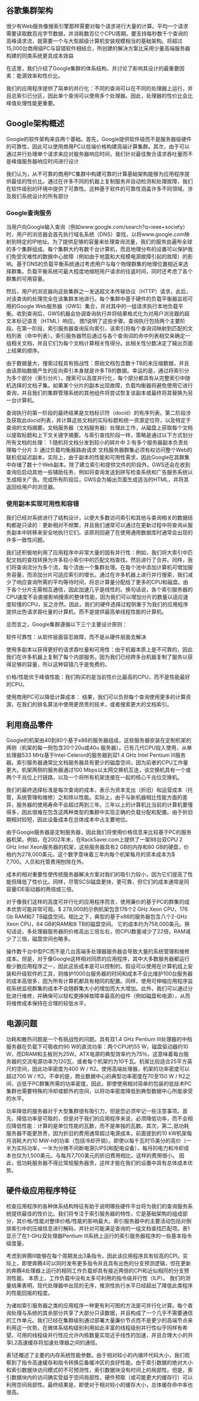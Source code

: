 ## 谷歌集群架构

很少有Web服务像搜索引擎那样需要对每个请求进行大量的计算。平均一个请求需要读取数百兆字节数据，并消耗数百亿个CPU周期。要支持每秒数千个查询的高峰请求流，就需要一个与大型超级计算机安装规模相当的基础架构。将超过15,000台商用级PC与容错软件相结合，所创建的解决方案比采用少量高端服务器构建的同类系统更具成本效益

在这里，我们介绍了Google集群的体系结构，并讨论了影响其设计的最重要因素：能源效率和性价比。

我们的应用程序提供了简单的并行化：不同的查询可以在不同的处理器上运行，并且总索引已分区，因此单个查询可以使用多个处理器。因此，处理器的性价比会比峰值处理性能更重要。

## Google架构概述

Google的软件架构来自两个基础。首先，Google提供软件级而不是服务器级硬件的可靠性，因此可以使用商用PC以低端价格构建高端计算集群。其次，由于可以通过并行处理单个请求来应对服务器响应时间，我们针对最佳聚合请求吞吐量而不是峰值服务器响应时间进行设计

我们认为，从不可靠的商用PC集群中构建可靠的计算基础架构能够为应用程序提供最佳的性价比。通过在许多不同的机器上复制服务并自动检测和处理故障，我们在软件级别的环境中提供了可靠性。这种基于软件的可靠性涵盖许多不同领域，涉及我们系统设计的所有部分

### Google查询服务

当用户向Google输入查询（例如www.google.com/search?q=ieee+society）时，用户的浏览器会首先执行域名系统（DNS）查找，以将www.google.com映射到特定的IP地址。为了提供足够的容量来处理查询流量，我们的服务由遍布全球的多个集群组成。每个集群大约有数千台计算机，而且地理分布的设置可以保护我们免受灾难性的数据中心故障（例如由于地震和大规模电源故障引起的故障）的影响。基于DNS的负载平衡系统通过考虑用户与每个物理群集的地理位置相近来选择群集。负载平衡系统可最大程度地缩短用户请求的往返时间，同时还考虑了各个群集的可用容量。

然后，用户的浏览器向这些集群之一发送超文本传输协议（HTTP）请求，此后，对该查询的处理完全在该集群本地进行。每个集群中基于硬件的负载平衡器监视可用的Google Web服务器（GWS）集合，并对其中的一组请求执行本地负载平衡。收到查询后，GWS机器会协调查询执行并将结果格式化为对用户浏览器的超文本标记语言（HTML）响应。 图1说明了这些步骤。查询执行包括两个主要阶段。在第一阶段，索引服务器查询反向索引，该索引将每个查询词映射到匹配的文档列表（命中列表）。索引服务器然后通过与各个查询词的命中列表相交来确定一组相关文档，并且它们为每个文档计算相关性得分。此相关性分数决定了输出页面上结果的顺序。

由于数据量大，搜索过程具有挑战性：原始文档包含数十TB的未压缩数据，并且由该原始数据产生的反向索引本身就是许多TB的数据。幸运的是，通过将索引分为多个部分（索引分片），搜索可以高度并行化，每个部分都具有从完整索引中随机选择的文档子集。如果某个分片的副本出现故障，负载均衡器将避免使用它进行查询，并且我们的集群管理系统的其他组件将尝试恢复该副本或最终将其替换为另一台计算机。

查询执行的第一阶段的最终结果是文档标识符（docid）的有序列表。第二阶段涉及获取此docid列表，并计算这些文档的实际标题和统一资源定位符，以及特定于查询的文档摘要。文档服务器（文档服务器）处理此工作，从磁盘上获取每个文档以提取标题和上下文关键字摘要。与索引查找阶段一样，策略是通过以下方式划分所有文档的处理：
1:随机将文档分发到较小的碎片中
2:有多个服务器副本负责处理每个分片
3: 通过负载均衡器路由请求
文档服务器群集必须有权访问整个Web的联机低延迟副本。实际上，由于副本的性能和可用性需求，因此Google在其群集中存储了数十个Web副本。除了建立索引和提供文件的阶段外，GWS还会在收到查询后启动其他一些辅助任务，例如将查询发送到拼写检查系统和广告服务系统以生成相关广告。完成所有阶段后，GWS会为输出页面生成适当的HTML，并将其返回给用户的浏览器。

### 使用副本实现可用性和容错

我们已经对系统进行了结构设计，以便大多数访问索引和其他与查询相关的数据结构都是只读的：更新相对不频繁，并且我们通常可以通过在更新过程中将查询从服务副本中转移来安全地执行它们。该原则回避了在使用通用数据库时通常会出现的许多一致性问题。

我们还积极地利用了应用程序中非常大量的固有并行性：例如，我们将大索引中匹配文档的查找转换为许多较小索引中的匹配文档查找，然后进行了合并。同样，我们将查询流分为多个流，每个流由一个集群处理。在每个池中添加计算机可增加服务容量，而添加分片可适应索引的增长。通过在许多机器上进行并行搜索，我们减少了响应查询所需的平均等待时间，将总计算量分配给了更多的CPU和磁盘。由于各个分片无需相互通信，因此加速几乎是线性的。换句话说，各个索引服务器的CPU速度不会直接影响搜索的整体性能，因为我们可以增加分片的数量以适应速度较慢的CPU，反之亦然。因此，我们的硬件选择过程侧重于为我们的应用程序提供出色请求吞吐量的计算机，而不是提供最高单线程性能的计算机。

总而言之，Google集群遵循以下三个主要设计原则：

软件可靠性：从软件层面容忍故障，而不是从硬件层面去解决

使用多副本以获得更好的请求吞吐量和可用性：由于机器本质上是不可靠的，因此我们在许多机器上复制了每个内部服务。因为我们已经跨多台机器复制了服务以获得足够的容量，所以这种容错几乎是免费的。

价格/性能优于峰值性能：我们购买的是当前性价比最高的CPU，而不是性能最好的CPU。

使用商用PC可以降低计算成本： 结果，我们可以负担每个查询使用更多的计算资源，在我们的排名算法中使用更昂贵的技术，或者搜索更大的文档索引。

## 利用商品零件

Google的机架由40到80个基于x86的服务器组成，这些服务器安装在定制机架的两侧（机架的每一侧包含20个20u或40u 服务器）。已有几代CPU投入使用，从单处理器533 MHz基于Intel-Celeron的服务器到双1.4 GHz Intel Pentium III服务器。索引服务器通常比文档服务器具有更少的磁盘空间，因为前者的CPU工作量更大。机架两侧的服务器通过100 Mbps以太网交换机互连，该交换机具有一个或两个千兆位上行链路，以及一个将所有机架连接在一起的核心千兆位交换机。

我们的最终选择标准是每次查询的成本，表示为资本支出（折旧）和运营成本（托管，系统管理和维修）之和除以性能。实际上，由于与新机器相比性能方面的差异，服务器的使用寿命不会超过两到三年。三年以上的计算机比当前的计算机要慢得多，因此很难在包含这两种类型的集群中实现正确的负载分配和配置。由于折旧期相对较短，因此设备成本在总体成本中占主要地位。

由于Google服务器是定制服务器，因此我们将使用价格信息来比较基于PC的服务器机架。例如，在2002年末，在RackSaver.com上提供了一架88台双CPU 2 GHz Intel Xeon服务器的机架，这些服务器具有2 GB的内存和80 GB的硬盘，价格约为278,000美元。这个数字意味着三年内每个机架每月的资本成本为$ 7,700。人员和托管费用刨除在外。

成本的相对重要性使传统服务器解决方案对我们的吸引力较小，因为它们提高了性能但降低了性价比。同样，尽管SCSI磁盘更快，更可靠，但它们的成本通常是同容量IDE驱动器的两倍或三倍。

对于像我们这样的高度可并行化的应用程序而言，使用廉价的基于PC的群集的成本优势可能非常可观。$ 278,000的示例机架包含176个2 GHz Xeon CPU，176 Gb RAM和7 TB磁盘空间。相比之下，典型的基于x86的服务器包含八个2-GHz Xeon CPU，64 GB的RAM和8 TB的磁盘空间。 它的成本约为758,000美元。换句话说，多处理器服务器的价格高出三倍左右，但CPU数量减少了22倍，RAM减少了三倍，磁盘空间也略多。

操作数千台中型PC而不是几台高端多处理器服务器会导致大量的系统管理和维修成本。但是，对于像Google这样相对同质的应用程序，其中大多数服务器都运行极少数应用程序之一，因此这些成本是可以控制的。假设可以使用在计算机组上安装和升级软件的工具，则维护1000台服务器的时间和成本不会比维护100台服务器的成本高很多，因为所有计算机都具有相同的配置。同样，使用可伸缩应用程序监视系统监视群集的成本不会随群集大小的增加而大大增加。此外，我们可以通过分批进行维修，并确保可以轻松更换掉故障率最高的组件（例如磁盘和电源），从而将维修成本保持在合理的较低水平。

## 电源问题

功耗和散热问题是一个有挑战性的问题。具有双1.4 GHz Pentium III处理器的中档服务器在负载下可吸收约90 W的直流功率：两个CPU约55 W，磁盘驱动器约10 W，而DRAM和主板则为25W。ATX电源的典型效率约为75％，这意味着每台服务器的交流电源功率为120瓦，或者每个机架约为10千瓦。机架比较适合25平方英尺的空间，因此功率密度为400 W / ft2。使用高端处理器，机架的功率密度可以超过700 W / ft2。不幸的是，商业数据中心的典型功率密度在70至150 W / ft2之间，远低于PC群集所需的功率密度。因此，即使使用相对简单的包装的低技术PC集群也需要特殊的冷却或额外的空间，以将功率密度降低到典型数据中心所能承受的水平。

功率降低的服务器对于大型集群很有吸引力，但是您必须牢记一些注意事项。首先，降低功率是可取的，但是对于我们的应用程序来说，必须降低功率，而不会相应降低性能：计算的是单位性能的瓦数，而不是单独的瓦数。其次，第二,低功耗服务器不能更昂贵，因为折旧的费用通常超过电源成本。前面提到的10 kW机架每月消耗大约10 MW-h的功率（包括冷却开销）。即使以每千瓦时15美分的高价（一半为实际功率，一半为分摊不间断电源[UPS]和配电设备），每月的电力和冷却成本也仅为1,500美元。与每月7,700美元的折旧费用相比，这样的费用很小。 因此，低功耗服务器不得比常规服务器贵，这样才能在我们的设置中具有总体成本优势。

## 硬件级应用程序特征

检查应用程序的各种体系结构特征有助于说明哪些硬件平台将为我们的查询服务系统提供最佳的性价比。我们将专注于索引服务器的特性，它是基础架构的组成部分，其价格/性能对整体价格/性能的影响最大。索引服务器中的主要活动包括对倒排索引中的压缩信息进行解码，并针对可能满足查询的一组文档查找匹配项。表1显示了在1-GHz双处理器Pentium III系统上运行的索引服务器程序的一些基本指令级度量。

考虑到奔腾III能够在每个周期发出3条指令，因此该应用程序具有较高的CPI。实际上，即使奔腾4可以同时发布更多指令并且具有出色的分支预测逻辑，但在更新的奔腾4处理器上运行的相同工作负载却具有接近两倍的CPI和近似相同的分支预测性能。 本质上，工作负载中没有太多可利用的指令级并行性（ILP）。 我们的测量结果表明，现代处理器中出现的无序，推测性执行水平已经超出了降低此类程序的性能回报的程度。

为诸如索引服务器之类的应用程序一种更有利可图的方法是可并行化计算。每个查询处理与系统的其余部分共享了大部分只读数据，并且构成了一个几乎不需要通信的工作单元。我们已经在集群级别通过部署大量廉价节点而不是更少的高端节点来利用这一优势。在微体系结构级别利用如此丰富的线程级别并行性似乎同样有希望。可用的线程级并行性应允许内核数量实现近乎线性的加速，并且合理大小的共享L2高速缓存将加速处理器之间的通信。

表1还概述了主要的内存系统性能参数。由于相对较小的内循环代码大小，我们观察到了指令高速缓存和指令转换后备缓冲区的良好性能。由于索引数据的绝对大小和索引数据块访问模式的不可预测性，索引数据块没有时间上的局部性。但是，索引数据块内的访问确实受益于空间局部性，硬件预取（或可能更大的缓存行）可以利用空间局部性。最终结果是，即使对于相对较小的缓存大小，总体缓存命中率也很高。





